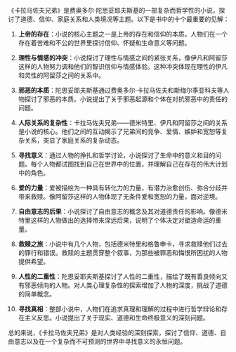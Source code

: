 《卡拉马佐夫兄弟》是费奥多尔·陀思妥耶夫斯基的一部复杂而哲学性的小说，探讨了道德、信仰、家庭关系和人类境况等主题。以下是书中的十个最重要的见解：

1. **上帝的存在**：小说的核心主题之一是上帝的存在和信仰的本质。人物们在一个存在着苦难和不公的世界里探讨信仰、怀疑和生命意义等问题。

2. **理性与情感的冲突**：小说探讨了理性与情感之间的紧张关系，像伊凡和阿留莎这样的人物努力调和他们的智识信仰与情感体验。这种冲突体现在理性的伊凡和灵性的阿留莎之间的关系中。

3. **邪恶的本质**：陀思妥耶夫斯基通过费奥多尔·卡拉马佐夫和斯梅尔季亚科夫等人物探讨了邪恶的本质。小说提出了关于邪恶起源和个体在对抗邪恶中的责任的问题。

4. **人际关系的复杂性**：卡拉马佐夫兄弟——德米特里、伊凡和阿留莎之间的关系是小说的核心。他们之间的互动揭示了兄弟间的竞争、爱情、嫉妒和宽恕等复杂关系，突显了家庭关系的复杂动态。

5. **寻找意义**：通过人物的挣扎和哲学讨论，小说探讨了生命中的意义和目的问题。每个人物都试图找到自己在世界中的位置，并理解自己在存在的伟大计划中的角色。

6. **爱的力量**：爱被描绘为一种具有转化力的力量，有潜力治愈创伤、弥合分歧并带来救赎。像阿留莎这样的人物体现了无条件爱和宽恕的力量，面对逆境。

7. **自由意志的后果**：小说探讨了自由意志的概念及其对道德责任的影响。像德米特里这样的人物做出的选择带来深远后果，说明了个体决定对塑造命运的重量。

8. **救赎之旅**：小说中有几个人物，包括德米特里和格鲁申卡，寻求救赎他们过去的罪行和错误。救赎的主题贯穿整个叙事，为那些被罪恶和悔恨所困扰的人物提供希望。

9. **人性的二重性**：陀思妥耶夫斯基探讨了人性的二重性，描绘了既有善良倾向又有邪恶倾向的人物。对人类心理复杂性的探索增加了人物的深度，挑战了道德的简单概念。

10. **寻找真相**：整部小说中，人物们在追求真理和理解的过程中进行哲学辩论和存在主义反思。小说提出了关于现实、道德和生命终极意义的深刻问题。

总的来说，《卡拉马佐夫兄弟》是对人类经验的深刻探索，探讨了信仰、道德、自由意志以及在一个复杂而不可预测的世界中寻找意义的永恒问题。